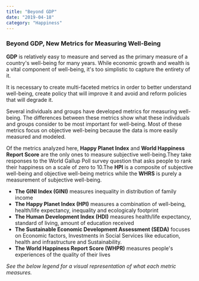 ```yaml
---
title: "Beyond GDP"
date: "2019-04-18"
category: "Happiness"
---
```


### Beyond GDP, New Metrics for Measuring Well-Being

**GDP** is relatively easy to measure and served as the primary measure of a country's well-being for many years. While economic growth and wealth is a vital component of well-being, it's too simplistic to capture the entirety of it.

It is necessary to create multi-faceted metrics in order to better understand well-being, create policy that will improve it and avoid and reform policies that will degrade it.

Several individuals and groups have developed metrics for measuring well-being. The differences between these metrics show what these individuals and groups consider to be most important for well-being. Most of these metrics focus on objective well-being because the data is more easily measured and modeled.

Of the metrics analyzed here, **Happy Planet Index** and **World Happiness Report Score** are the only ones to measure subjective well-being.They take responses to the World Gallup Poll survey question that asks people to rank their happiness on a scale of zero to 10.The **HPI** is a composite of subjective well-being and objective well-being metrics while the **WHRS** is purely a measurement of subjective well-being.

- **The GINI Index (GINI)** measures inequality in distribution of family income
- **The Happy Planet Index (HPI)** measures a combination of well-being, health/life expectancy, inequality and ecologicaly footprint
- **The Human Development Index (HDI)** measures health/life expectancy, standard of living, amount of education received
- **The Sustainable Economic Development Assessment (SEDA)** focuses on Economic factors, Investments in Social Services like education, health and infrastructure and Sustainability.
- **The World Happiness Report Score (WHPR)** measures people's experiences of the quality of their lives

*See the below legend for a visual representation of what each metric measures.*